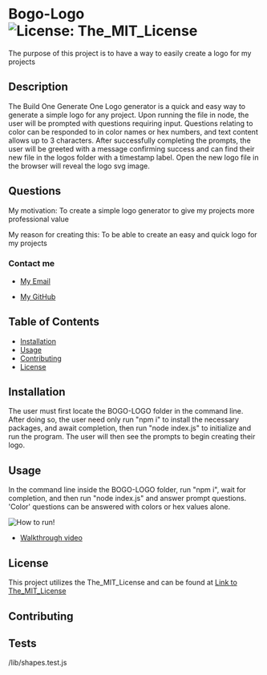 # Bogo-Logo         ![License: The_MIT_License](https://img.shields.io/badge/License-The_MIT_License-lavender)  

The purpose of this project is to have a way to easily create a logo for my projects

## Description
  
  The Build One Generate One Logo generator is a quick and easy way to generate a simple logo for any project. Upon running the file in node, the user will be prompted with questions requiring input. Questions relating to color can be responded to in color names or hex numbers, and text content allows up to 3 characters. After successfully completing the prompts, the user will be greeted with a message confirming success and can find their new file in the logos folder with a timestamp label. Open the new logo file in the browser will reveal the logo svg image.
  
## Questions 
  
  My motivation: To create a simple logo generator to give my projects more professional value
  
  My reason for creating this: To be able to create an easy and quick logo for my projects
  
### Contact me
  
  - [My Email](mailto:gflatch@att.net)
  
  - [My GitHub](https://github.com/notsnowwhite)
  
## Table of Contents
  
  - [Installation](#installation)
  - [Usage](#usage)
  - [Contributing](#contributing)
  - [License](#license)
  
  
## Installation
  
  The user must first locate the BOGO-LOGO folder in the command line. After doing so, the user need only run "npm i" to install the necessary packages, and await completion, then run "node index.js" to initialize and run the program. The user will then see the prompts to begin creating their logo.
  
## Usage
  
  In the command line inside the BOGO-LOGO folder, run "npm i", wait for completion, and then run "node index.js" and answer prompt questions. 'Color' questions can be answered with colors or hex values alone.

![How to run!](/assets/images/Untitled_%20Apr%2025,%202024%208_24%20PM.gif)
- [Walkthrough video](https://drive.google.com/file/d/1v0ydZH1WS68sBI_8BQUPH57YTwpPBJau/view)
## License
  
  This project utilizes the The_MIT_License and can be found at [Link to The_MIT_License](https://choosealicense.com/licenses/mit/)
  
## Contributing

## Tests
  
  /lib/shapes.test.js
  
